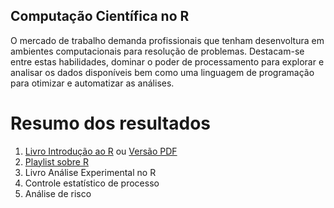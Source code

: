 ## Computação Científica no R

O mercado de trabalho demanda profissionais que tenham desenvoltura em ambientes computacionais para resolução de problemas. Destacam-se entre estas habilidades, dominar o poder de processamento para explorar e analisar os dados disponíveis bem como uma linguagem de programação para otimizar e automatizar as análises.

# Resumo dos resultados

1. [Livro Introdução ao R](https://clubedeautores.com.br/livro/computacao-em-r) ou [Versão PDF](https://www.researchgate.net/publication/330399547_Computacao_em_R_introducao_2_Edicao)
2. [Playlist sobre R](https://www.youtube.com/playlist?list=PLLCIDTaS6A7C4Ig6gf4d66hvyvl5e3zyy)
3. Livro Análise Experimental no R
4. Controle estatístico de processo
5. Análise de risco
